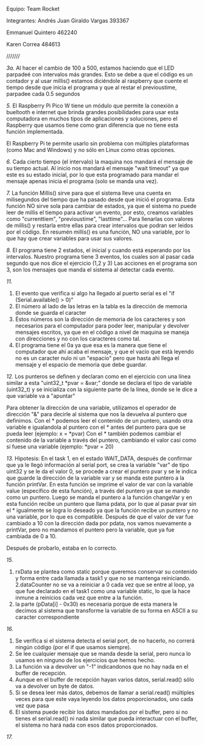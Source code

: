 Equipo: Team Rocket

Integrantes: 
Andrés Juan Giraldo Vargas 393367

Emmanuel Quintero 462240

Karen Correa 484613

///////

*3a.* Al hacer el cambio de 100 a 500, estamos haciendo que el LED parpadeé con intervalos más grandes. Esto se debe a que el código es un contador y al usar millis() estamos diciéndole al raspberry que cuente el tiempo desde que inicia el programa y que al restar el previoustime, parpadee cada 0.5 segundos 


*5.* El Raspberry Pi Pico W tiene un módulo que permite la conexión a bueltooth e internet que brinda grandes posibilidades para usar esta computadora en muchos tipos de aplicaciones y soluciones, pero el Raspberry que usamos tiene  como gran diferencia que no tiene esta función implementada.

   El Raspberry Pi te permite usarlo sin problema con múltiples plataformas (como Mac and Windows) y no sólo en Linux como otras opciones.
   
*6.* Cada cierto tiempo (el intervalo) la maquina nos mandará el mensaje de su tiempo actual. Al inicio nos mandará el mensaje "wait timeout" ya que este es su estado inicial, por lo que esta programado para mandar el mensaje apenas inicia el programa (solo se manda una vez).

*7.* La función Millis() sirve para que el sistema lleve una cuenta en milisegundos del tiempo que ha pasado desde que inició el programa. Esta función NO sirve sola para cambiar de estados, ya que el sistema no puede leer de millis el tiempo para activar un evento, por esto, creamos variables como "currenttiem", "previoustime", "lasttime"... Para llenarlas con valores de millis() y restarla entre ellas para crear intervalos que podran ser leidos por el código. En resumén millis() es una función, NO una variable, por lo que hay que crear variables para usar sus valores.
   
*8.* El programa tiene 2 estados, el inicial y cuando está esperando por los intervalos.
   Nuestro programa tiene 3 eventos, los cuales son al pasar cada segundo que nos dice el ejercicio (1,2 y 3)
   Las acciones en el programa son 3, son los mensajes que manda el sistema al detectar cada evento.
   
*11.* 

   1. El evento que verifica si algo ha llegado al puerto serial es el "if (Serial.available() > 0)"
   3. El número al lado de las letras en la tabla es la dirección de memoria donde se guarda el caracter
   4. Éstos números son la dirección de memoria de los caracteres y son necesarios para el computador para poder leer, manipular y devolver mensajes escritos, ya que en el código a nivel de maquina se    maneja con direcciones y no con los caracteres como tal.
   5. El programa tiene el 0a ya que esa es la manera que tiene el computador que ahí acaba el mensaje, y que el vacìo que està leyendo no es un caracter nulo ni un "espacio" pero que hasta ahì llega el mensaje y el espacio de memoria que debe guardar.

*12.*
    Los punteros se definen y declaran como en el ejercicio con una línea similar a esta "uint32_t *pvar = &var;" donde se declara el tipo de variable (uint32_t) y se inicializa con la siguiente parte de la       línea, donde se le dice a que variable va a "apuntar"

   Para obtener la dirección de una variable, utilizamos el operador de dirección "&" para decirle al sistema que nos la devuelva al puntero que definimos.
      Con el * podemos leer el contenido de un puntero, usando otra variable e igualandola al puntero con el * antes del puntero para que se pueda leer (ejemplo: x = *pvar)
      Con el * también podemos cambiar el contenido de la variable a través del puntero, cambiando el valor casi como si fuese una variable (ejemplo: *pvar = 20)

*13.* 
   Hipotesis: En el task 1, en el estado WAIT_DATA, después de confirmar que ya le llegó información al serial port, se crea la variable "var" de tipo uint32 y se le da el valor 0, se procede a crear el puntero pvar y se le indica que guarde la dirección de la variable var y se manda este puntero a la función printVar. En esta función se imprime el valor de var con la variable value (específico de esta función), a través del puntero ya que se mando como un puntero. Luego se manda el puntero a la función changeVar y en esta función recibe un puntero que llama pdata, por lo que al pasar pvar sin el * igualmente se logra lo deseado ya que la función recibe un puntero y no una variable, por lo que es compatible. Después de que el valor de var fue cambiado a 10 con la dirección dada por pdata, nos vamos nuevamente a printVar, pero no mandamos el puntero pero la variable, que ya fue cambiada de 0 a 10.

Después de probarlo, estaba en lo correcto.

*15.*
   1. rxData se plantea como static porque queremos conservar su contenido y forma entre cada llamada a task1 y que no se mantenga reiniciando.
   2.dataCounter no se va a reiniciar a 0 cada vez que se entre al loop, ya que fue declarado en el task1 como una variable static, lo que la hace inmune a reinicios cada vez que entre a la función.
   3. la parte (pData[i] - 0x30) es necesaria porque de esta manera le decimos al sistema que transforme la variable de su forma en ASCII a su caracter correspondiente

*16.*
   1. Se verifica si el sistema detecta el serial port, de no hacerlo, no correrá ningún código (por el if que usamos siempre).
   2. Se lee cualquier mensaje que se manda desde la serial, pero nunca lo usamos en ninguno de los ejercicios que hemos hecho.
   3. La función va a devolver un "-1" indicandonos que no hay nada en el buffer de recepción.
   4. Aunque en el buffer de recepción hayan varios datos, serial.read() sólo va a devolver un byte de datos.
   5. Si se desea leer más datos, debemos de llamar a serial.read() múltiples veces para que este vaya leyendo los datos proporcionados, uno cada vez que pasa
   6. El sistema puede recibir los datos mandados por el buffer, pero si no tienes el serial.read() ni nada similar que pueda interactuar con el buffer, el sistema no hará nada con esos datos proporcionados.

*17.*
   
